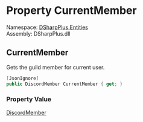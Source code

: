 # Property CurrentMember

Namespace: [DSharpPlus.Entities](DSharpPlus.Entities.md)  
Assembly: DSharpPlus.dll

## <a id="DSharpPlus_Entities_DiscordGuild_CurrentMember"></a>CurrentMember

Gets the guild member for current user.

```csharp
[JsonIgnore]
public DiscordMember CurrentMember { get; }
```

### Property Value

[DiscordMember](DSharpPlus.Entities.DiscordMember.md)

